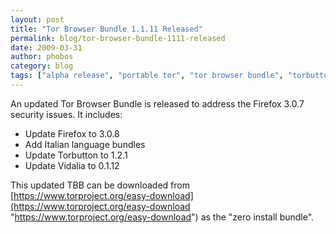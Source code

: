 ```yaml
---
layout: post
title: "Tor Browser Bundle 1.1.11 Released"
permalink: blog/tor-browser-bundle-1111-released
date: 2009-03-31
author: phobos
category: blog
tags: ["alpha release", "portable tor", "tor browser bundle", "torbutton", "vidalia"]
---
```


An updated Tor Browser Bundle is released to address the Firefox 3.0.7 security issues. It includes:

- Update Firefox to 3.0.8
- Add Italian language bundles
- Update Torbutton to 1.2.1
- Update Vidalia to 0.1.12

This updated TBB can be downloaded from [https://www.torproject.org/easy-download](https://www.torproject.org/easy-download "https://www.torproject.org/easy-download") as the "zero install bundle".


